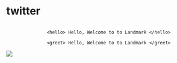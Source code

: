 # twitter
```  <hi> Hello, Welcome to to Landmark </hi> 

               <hello> Hello, Welcome to to Landmark </hello>  

               <greet> Hello, Welcome to to Landmark </greet>   

  ```
<img src="![Screenshot 2022-12-11 200213](https://user-images.githubusercontent.com/118616533/207255797-b2ee175c-c64a-4319-be97-0a08dc33355e.png)">

